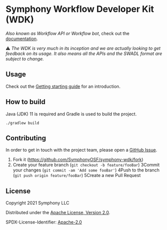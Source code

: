# Symphony Workflow Developer Kit (WDK)

_Also known as Workflow API or Workflow bot_, check out the  [documentation](./docs).

:warning: _The WDK is very much in its inception and we are actually looking to get feedback on its usage. It also means
all the APIs and the SWADL format are subject to change._

## Usage

Check out the [Getting starting guide](./docs/getting-started.md) for an introduction.

## How to build

Java (JDK) 11 is required and Gradle is used to build the project.

```shell
./gradlew build
``` 

## Contributing

In order to get in touch with the project team, please open
a [GitHub Issue](https://github.com/SymphonyOSF/symphony-wdk/issues).

1. Fork it (<https://github.com/SymphonyOSF/symphony-wdk/fork>)
2. Create your feature branch (`git checkout -b feature/fooBar`)
3Commit your changes (`git commit -am 'Add some fooBar'`)
4Push to the branch (`git push origin feature/fooBar`)
5Create a new Pull Request

## License

Copyright 2021 Symphony LLC

Distributed under the [Apache License, Version 2.0](http://www.apache.org/licenses/LICENSE-2.0).

SPDX-License-Identifier: [Apache-2.0](https://spdx.org/licenses/Apache-2.0)
